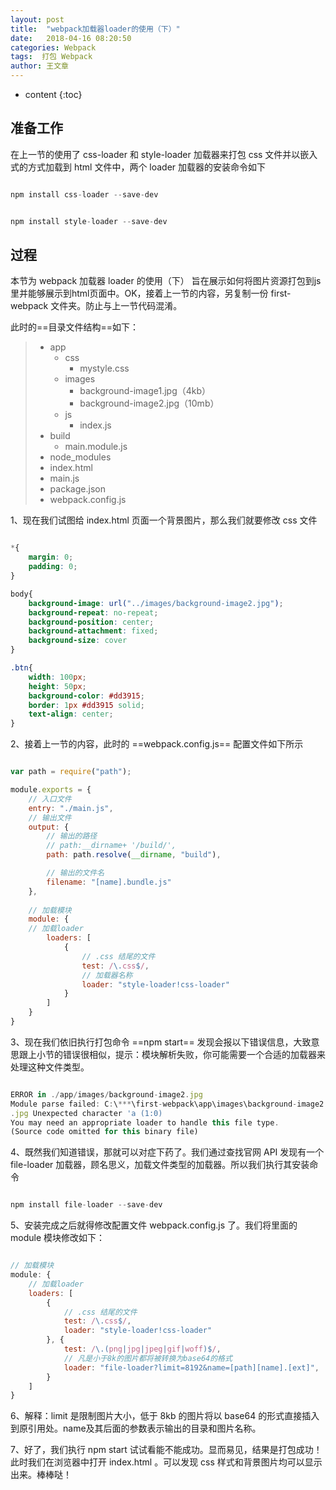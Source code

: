 ```yaml
---
layout: post
title:  "webpack加载器loader的使用（下）"
date:   2018-04-16 08:20:50
categories: Webpack
tags:  打包 Webpack
author: 王文章
---
```


* content
{:toc}

## 准备工作

在上一节的使用了 css-loader 和 style-loader 加载器来打包 css 文件并以嵌入式的方式加载到 html 文件中，两个 loader 加载器的安装命令如下

```js

npm install css-loader --save-dev

```

```js

npm install style-loader --save-dev

```
## 过程


本节为 webpack 加载器 loader 的使用（下） 旨在展示如何将图片资源打包到js里并能够展示到html页面中。OK，接着上一节的内容，另复制一份 first-webpack 文件夹。防止与上一节代码混淆。

此时的==目录文件结构==如下：


> - app
>   - css
>     - mystyle.css
>   - images
>     - background-image1.jpg（4kb）
>     - background-image2.jpg（10mb）
>   - js
>     - index.js
> - build
>     - main.module.js
> - node_modules
> - index.html
> - main.js
> - package.json
> - webpack.config.js

1、现在我们试图给 index.html 页面一个背景图片，那么我们就要修改 css 文件

```css

*{
    margin: 0;
    padding: 0;
}

body{
    background-image: url("../images/background-image2.jpg");
    background-repeat: no-repeat;
    background-position: center;
    background-attachment: fixed;
    background-size: cover
}

.btn{
    width: 100px;
    height: 50px;
    background-color: #dd3915;
    border: 1px #dd3915 solid;
    text-align: center;
}

```

2、接着上一节的内容，此时的 ==webpack.config.js== 配置文件如下所示

```js

var path = require("path");

module.exports = {
    // 入口文件
    entry: "./main.js",
    // 输出文件
    output: {
        // 输出的路径
        // path:__dirname+ '/build/',
        path: path.resolve(__dirname, "build"),

        // 输出的文件名
        filename: "[name].bundle.js"
    },
	
	// 加载模块
    module: {
    // 加载loader
        loaders: [
            {
                // .css 结尾的文件
                test: /\.css$/,
                // 加载器名称
                loader: "style-loader!css-loader"
            }
        ]
    }
}

```

3、现在我们依旧执行打包命令 ==npm start== 发现会报以下错误信息，大致意思跟上小节的错误很相似，提示：模块解析失败，你可能需要一个合适的加载器来处理这种文件类型。

```js

ERROR in ./app/images/background-image2.jpg
Module parse failed: C:\***\first-webpack\app\images\background-image2
.jpg Unexpected character 'a (1:0)
You may need an appropriate loader to handle this file type.
(Source code omitted for this binary file)

```

4、既然我们知道错误，那就可以对症下药了。我们通过查找官网 API 发现有一个 file-loader 加载器，顾名思义，加载文件类型的加载器。所以我们执行其安装命令

```js

npm install file-loader --save-dev

```
5、安装完成之后就得修改配置文件 webpack.config.js 了。我们将里面的 module 模块修改如下：

```js

// 加载模块
module: {
    // 加载loader
    loaders: [
        {
            // .css 结尾的文件
            test: /\.css$/,
            loader: "style-loader!css-loader"
        }, {
            test: /\.(png|jpg|jpeg|gif|woff)$/,
            // 凡是小于8k的图片都将被转换为base64的格式
            loader: "file-loader?limit=8192&name=[path][name].[ext]",
        }
    ]
}

```
6、解释：limit 是限制图片大小，低于 8kb 的图片将以 base64 的形式直接插入到原引用处。name及其后面的参数表示输出的目录和图片名称。

7、好了，我们执行 npm start 试试看能不能成功。显而易见，结果是打包成功！此时我们在浏览器中打开 index.html 。可以发现 css 样式和背景图片均可以显示出来。棒棒哒！























